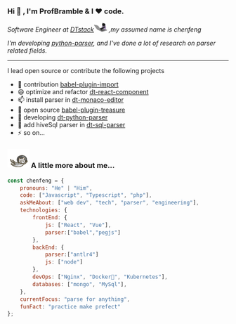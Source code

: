 ### Hi 👋 , I'm ProfBramble & I ❤️ code.
<p><em>Software Engineer at <a href="https://github.com/DTStack">DTstack</a><img src="./codingCat.gif" width="30"> ,my assumed name is chenfeng
</em></p>
<p><em>I'm developing <a href="https://github.com/DTStack/dt-python-parser">python-parser</a>, and I've done a lot of research on parser related fields.</em></p>

----
I lead open source or contribute the following projects
- 👯 contribution [babel-plugin-import](https://github.com/ant-design/babel-plugin-import)
- 😄 optimize and refactor [dt-react-component](https://github.com/DTStack/dt-react-component)
- 📫 install parser in [dt-monaco-editor](https://github.com/DTStack/dt-react-monaco-editor)
- 🤔 open source [babel-plugin-treasure](https://github.com/DTStack/babel-plugin-treasure)
- 🌱 developing [dt-python-parser](https://github.com/DTStack/dt-python-parser)
- 🌱 add hiveSql parser in [dt-sql-parser](https://github.com/DTStack/dt-sql-parser)
- ⚡ so on...

### <img src="./flyCat.gif" width="50"> A little more about me...  
```javascript
const chenfeng = {
    pronouns: "He" | "Him",
    code: ["Javascript", "Typescript", "php"],
    askMeAbout: ["web dev", "tech", "parser", "engineering"],
    technologies: {
        frontEnd: {
            js: ["React", "Vue"],
            parser:["babel","pegjs"]
        },
        backEnd: {
            parser:["antlr4"]
            js: ["node"]
        },
        devOps: ["Nginx", "Docker🐳", "Kubernetes"],
        databases: ["mongo", "MySql"],
    },
    currentFocus: "parse for anything",
    funFact: "practice make prefect"
};
